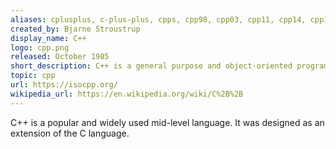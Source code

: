 ```yaml
---
aliases: cplusplus, c-plus-plus, cpps, cpp98, cpp03, cpp11, cpp14, cpp17, cpp20, cpp0x, cpp1y, cpp1z, cpp2a, cplusplus-11, c2B%2B
created_by: Bjarne Stroustrup
display_name: C++
logo: cpp.png
released: October 1985
short_description: C++ is a general purpose and object-oriented programming language.
topic: cpp
url: https://isocpp.org/
wikipedia_url: https://en.wikipedia.org/wiki/C%2B%2B
---
```

C++ is a popular and widely used mid-level language. It was designed as an extension of the C language.
